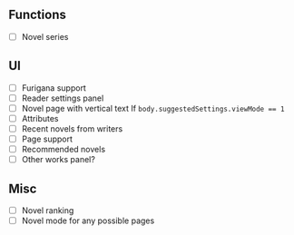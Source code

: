 ## Functions
- [ ] Novel series

## UI
- [ ] Furigana support
- [ ] Reader settings panel
- [ ] Novel page with vertical text
If `body.suggestedSettings.viewMode == 1`
- [ ] Attributes
- [ ] Recent novels from writers
- [ ] Page support
- [ ] Recommended novels
- [ ] Other works panel?

## Misc
- [ ] Novel ranking
- [ ] Novel mode for any possible pages
